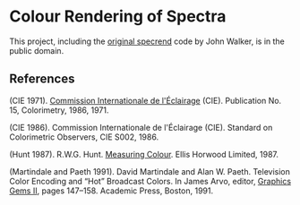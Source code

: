# Colour Rendering of Spectra

This project, including the [original specrend](https://www.fourmilab.ch/documents/specrend/) code by John
Walker, is in the public domain.

## References

(CIE 1971). [Commission Internationale de l'Éclairage](http://www.cie.co.at/) (CIE). Publication No. 15, Colorimetry, 1986, 1971.

(CIE 1986). Commission Internationale de l'Éclairage (CIE). Standard on Colorimetric Observers, CIE S002, 1986.

(Hunt 1987). R.W.G. Hunt. [Measuring Colour](http://www.amazon.com/dp/0863433871/). Ellis Horwood Limited, 1987.

(Martindale and Paeth 1991). David Martindale and Alan W. Paeth. Television Color Encoding and “Hot” Broadcast Colors. In James Arvo, editor, [Graphics Gems II](http://www.amazon.com/dp/0120644819/), pages 147–158. Academic Press, Boston, 1991.
